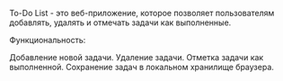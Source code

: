 To-Do List - это веб-приложение, которое позволяет пользователям добавлять, удалять и отмечать задачи как выполненные.

Функциональность:

Добавление новой задачи.
Удаление задачи.
Отметка задачи как выполненной.
Сохранение задач в локальном хранилище браузера.
